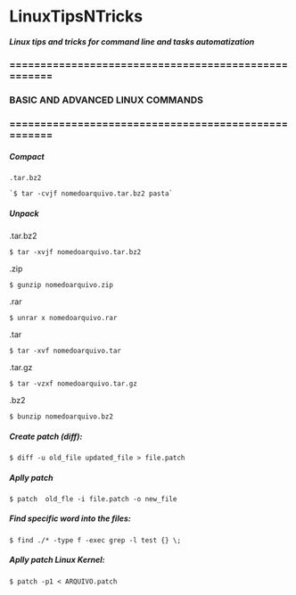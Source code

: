 # LinuxTipsNTricks
##### Linux tips and tricks for command line and tasks automatization

### ====================================================
### BASIC AND ADVANCED LINUX COMMANDS
### ====================================================

##### Compact
```
.tar.bz2

`$ tar -cvjf nomedoarquivo.tar.bz2 pasta`
```

##### Unpack
.tar.bz2

`$ tar -xvjf nomedoarquivo.tar.bz2`

.zip

`$ gunzip nomedoarquivo.zip`

.rar

`$ unrar x nomedoarquivo.rar`

.tar

`$ tar -xvf nomedoarquivo.tar`

.tar.gz

`$ tar -vzxf nomedoarquivo.tar.gz`

.bz2

`$ bunzip nomedoarquivo.bz2`

##### Create patch (diff):
`$ diff -u old_file updated_file > file.patch`

##### Aplly patch
`$ patch  old_fle -i file.patch -o new_file`


##### Find specific word into the files:
`$ find ./* -type f -exec grep -l test {} \;`


##### Aplly patch Linux Kernel:
`$ patch -p1 < ARQUIVO.patch`
